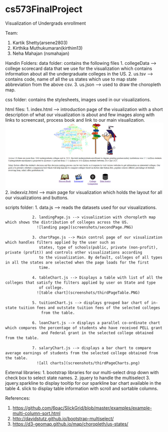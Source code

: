 # cs573FinalProject
Visualization of Undergrads enrollment

Team:
1. Kartik Shetty(arsene2803)
2. Kirthika Muthukumaran(kirthim13)
3. Neha Mahajan (nsmahajan)

Handin Folders:
data folder: contains the following files
			1. collegeData --> college scorecard data that we use for the visualization which contains information about all the 
			   undergraduate colleges in the US.
			2. us.tsv --> contains code, name of all the us states which use to map state abbreviation from the above csv.
			3. us.json --> used to draw the choropleth map.
			
css folder: contains the stylesheets, images used in our visualizations.

html files: 1. index.html --> introduction page of the visualization with a short description of what our visualization is about and
			   few images along with links to screencast, process book and link to our main visualization.
			  ![introduction page](screenshots/firstPage.PNG)
			2. indexviz.html --> main page for visualization which holds the layout for all our visualizations and buttons.
			
scripts folder: 1. data.js --> reads the datasets used for our visualizations.

				2. landingPage.js --> visualization with choropleth map which shows the distribution of colleges across the US.	
				  ![landing page](screenshots/secondPage.PNG)
				  
				3. chartPage.js --> Main control page of our visualization which handles filters applied by the user such as 
				   states, type of schools(public, private (non-profit), private (profit)) and controls other visualizations according
				   to the visualization. By default, colleges of all types in all the states are selected when the page loads for the first
				   time.

				4. tableChart.js --> Displays a table with list of all the colleges that satisfy the filters applied by user on State and type
				   of college. 
   				  ![table chart](screenshots/thirdPageTable.PNG)

				5. tuitionChart.js --> displays grouped bar chart of in-state tuition fees and outstate tuition fees of the selected colleges
				    from the table.
					
				6. loanChart.js --> displays a parallel co-ordinate chart which compares the percentage of students who have received PELL grant
					and Federal grant in the selected college obtained from the table.
					
				7. salaryChart.js --> displays a bar chart to compare average earnings of students from the selected college obtained from the table.					   				  
				  ![all charts](screenshots/thirdPageCharts.png)

External libraries:
			1. bootstrap libraries for our multi-select drop down with check box to select state names.
			2. jquery to handle the multiselect 
			3. jquery.sparkline to display tooltip for our sparkline bar chart available in the table
			4. slick to display table information with scroll and sortable columns.


References:

1. https://github.com/6pac/SlickGrid/blob/master/examples/example-multi-column-sort.html
2. http://davidstutz.github.io/bootstrap-multiselect/
3. https://d3-geomap.github.io/map/choropleth/us-states/